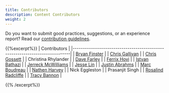 ```yaml
---
title: Contributors
description: Content Contributors
weight: 2
---
```


Do you want to submit good practices, suggestions, or an experience report? Read our [contribution guidelines](https://github.com/Minimum-CD/cd-manifesto/blob/master/CONTRIBUTING.md).

{{%excerpt%}}
| Contributors                                                                |
|-----------------------------------------------------------------------------|
| [Bryan Finster](https://www.linkedin.com/in/bryan-finster/)                 |
| [Chris Gallivan](https://www.linkedin.com/in/christopher-gallivan-16a2b02/) |
| [Chris Gossett](https://www.linkedin.com/in/christopher-gossett-03b09347/)  |
| Christina Rhylander                                                         |
| [Dave Farley](https://www.linkedin.com/in/dave-farley-a67927)               |
| [Ferrix Hovi](https://www.linkedin.com/in/ferrix/)                          |
| [Istvan Bathazi](https://www.linkedin.com/in/istvan-bathazi/)               |
| [Jerreck McWilliams](https://www.linkedin.com/in/jerreck/)                  |
| [Jesse Lin](https://www.linkedin.com/in/jesse-lin/)                         |
| [Justin Abrahms](https://justin.abrah.ms/)                                  |
| [Marc Boudreau](https://www.linkedin.com/in/marc-boudreau)                  |
| [Nathen Harvey](https://twitter.com/nathenharvey)                           |
| Nick Eggleston                                                              |
| Prasanjit Singh                                                             |
| [Rosalind Radcliffe](https://www.linkedin.com/in/rosalind-radcliffe/)       |
| [Tracy Bannon](https://www.linkedin.com/in/tracylbannon/)                   |

{{% /excerpt%}}
